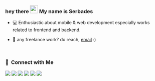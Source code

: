 ### hey there <img src="https://media.giphy.com/media/hvRJCLFzcasrR4ia7z/giphy.gif" width="25px"> My name is Serbades

- 💻 Enthusiastic about mobile & web development especially works related to frontend and backend.

- 💼 any freelance work? do reach, [email](mailto:sucsfor21@gmail.com) :)


</br>

### 🤝 &nbsp;Connect with Me

<p>
<a href="#"><img src="https://img.shields.io/badge/-novriamsyah.com-3423A6?style=flat&logo=Google-Chrome&logoColor=white"/></a>
<a href="https://linkedin.com/in/novri-amsyah"><img src="https://img.shields.io/badge/-Novri%20Amsyah-0077B5?style=flat&logo=Linkedin&logoColor=white"/></a>
<a href="mailto:novriamsyahh@gmail.com"><img src="https://img.shields.io/badge/-novriamsyahh@gmail.com-D14836?style=flat&logo=Gmail&logoColor=white"/></a>
<a href="https://www.youtube.com/channel/UCW_jp7PE1owhjYC9Vvq8rYA"><img src="https://img.shields.io/badge/-Serbades-BD081C?style=flat&logo=Youtube&logoColor=white"/></a>
<a href="https://instagram.com/novri_amsyah26"><img src="https://img.shields.io/badge/-@novri_amsyah26-E4405F?style=flat&logo=Instagram&logoColor=white"/></a>
<a href="https://facebook.com/novri-amsyah"><img src="https://img.shields.io/badge/-@novriamsyah-1877F2?style=flat&logo=Facebook&logoColor=white"/></a>
</p>







